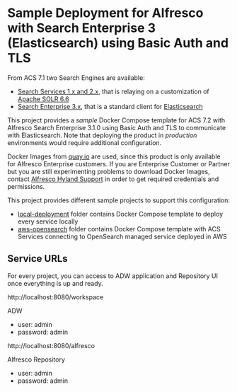 # Sample Deployment for Alfresco with Search Enterprise 3 (Elasticsearch) using Basic Auth and TLS

From ACS 7.1 two Search Engines are available:

* [Search Services 1.x and 2.x](https://docs.alfresco.com/search-services/latest/), that is relaying on a customization of [Apache SOLR 6.6](https://solr.apache.org/guide/6_6/)
* [Search Enterprise 3.x](https://docs.alfresco.com/search-enterprise/latest/), that is a standard client for [Elasticsearch](https://www.elastic.co/guide/en/elasticsearch/reference/7.10/index.html)

This project provides a *sample* Docker Compose template for ACS 7.2 with Alfresco Search Enterprise 3.1.0 using Basic Auth and TLS to communicate with Elasticsearch. Note that deploying the product in *production* environments would require additional configuration.

Docker Images from [quay.io](https://quay.io/organization/alfresco) are used, since this product is only available for Alfresco Enterprise customers. If you are Enterprise Customer or Partner but you are still experimenting problems to download Docker Images, contact [Alfresco Hyland Support](https://community.hyland.com) in order to get required credentials and permissions.

This project provides different sample projects to support this configuration:

* [local-deployment](local-deployment) folder contains Docker Compose template to deploy every service locally
* [aws-opensearch](aws-opensearch) folder contains Docker Compose template with ACS Services connecting to OpenSearch managed service deployed in AWS

## Service URLs

For every project, you can access to ADW application and Repository UI once everything is up and ready.

http://localhost:8080/workspace

ADW
* user: admin
* password: admin

http://localhost:8080/alfresco

Alfresco Repository
* user: admin
* password: admin
